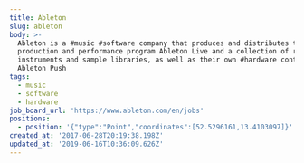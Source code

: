 ```yaml
---
title: Ableton
slug: ableton
body: >-
  Ableton is a #music #software company that produces and distributes the
  production and performance program Ableton Live and a collection of related
  instruments and sample libraries, as well as their own #hardware controller
  Ableton Push
tags:
  - music
  - software
  - hardware
job_board_url: 'https://www.ableton.com/en/jobs'
positions:
  - position: '{"type":"Point","coordinates":[52.5296161,13.4103097]}'
created_at: '2017-06-28T20:19:38.198Z'
updated_at: '2019-06-16T10:36:09.626Z'
---
```



